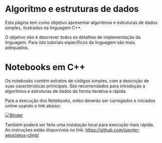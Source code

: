 # Algoritmo e estruturas de dados


Esta página tem como objetivo apresentar algoritmos e estruturas de dados simples, ilustrados na linguagem C++.

O objetivo não é descrever todos os detalhes de implementação da linguagem. Para isto tutoriais específicos da linguagem são mais adequados.

# Notebooks em C++

Os notebooks contém extratos de códigos simples, com a descrição de suas características prinicipais. São recomendados para introdução a algoritmos e estruturas de dados de forma iterativa e rápida.

Para a execução dos Notebooks, estes deverão ser carregados e iniciados online usando o link abaixo:

[![Binder](https://mybinder.org/badge_logo.svg)](https://mybinder.org/v2/gh/Marcosddf/algoritmoseestruturasdedados/master)

Também poderá ser feita uma instalação local para execução mais rápida. As instruções estão disponíveis no link: https://github.com/jupyter-xeus/xeus-cling/.
